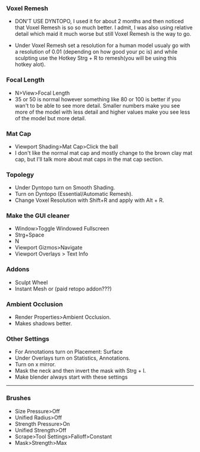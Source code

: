 ### Voxel Remesh
  - DON'T USE DYNTOPO, I used it for about 2 months and then noticed that Voxel Remesh is so so much better. I admit, I was also using relative detail which maid it much worse       but still Voxel Remesh is the way to go.

  - Under Voxel Remesh set a resolution for a human modeI usualy go with a resolution of 0.01 (depending on how good your pc is) and while sculpting use the Hotkey Strg + R to       remesh(you will be using this hotkey alot).

### Focal Length
  - N>View>Focal Length
  - 35 or 50 is normal however something like 80 or 100 is better if you wan't to be able to see more detail. Smaller numbers make you see more of the model with less detail and     higher values make you see less of the model but more detail.

### Mat Cap
  - Viewport Shading>Mat Cap>Click the ball
  - I don't like the normal mat cap and mostly change to the brown clay mat cap, but I'll talk more about mat caps in the mat cap section.

### Topolegy
  - Under Dyntopo turn on Smooth Shading.
  - Turn on Dyntopo (Essential/Automatic Remesh).
  - Change Voxel Resolution with Shift+R and apply with Alt + R.

### Make the GUI cleaner
  - Window>Toggle Windowed Fullscreen
  - Strg+Space
  - N
  - Viewport Gizmos>Navigate
  - Viewport Overlays > Text Info

### Addons
  - Sculpt Wheel
  - Instant Mesh or (paid retopo addon???)

### Ambient Occlusion
  - Render Properties>Ambient Occlusion.
  - Makes shadows better.

### Other Settings
  - For Annotations turn on Placement: Surface
  - Under Overlays turn on Statistics, Annotations.
  - Turn on x mirror.
  - Mask the neck and then invert the mask with Strg + I.
  - Make blender always start with these settings
 ----
### Brushes
  - Size Pressure>Off
  - Unified Radius>Off
  - Strength Pressure>On
  - Unified Strength>Off
  - Scrape>Tool Settings>Falloff>Constant
  - Mask>Strength>Max
